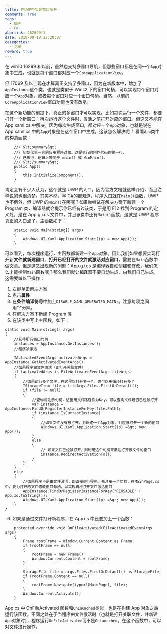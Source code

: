 ```yaml
---
title: 在UWP中实现窗口多开
comments: true
tags:
  - UWP
  - C#
abbrlink: 462699f1
date: 2019-09-18 12:20:07
categories:
  - 记录
reward: true
---
```


在 win10 16299 和以前，虽然也支持多窗口导航，但那些窗口都是在同一个`App`对象中生成，也就是每个窗口都对应一个`CoreApplicationView`。

但 17069 及以上现在才算真正支持了多窗口，因为在新版本中，增加了`AppInstance`这个类，也就是类似于 Win32 下的窗口句柄，可以实现每个窗口对应一个`App`对象，<!--more-->或者每个窗口对应一个窗口句柄。当然，以前的`CoreApplicationView`窗口功能也没有改变。

在这个新功能的前提下，真正的多窗口才可以实现。比如每次运行一个文件，都要打开一个新窗口；再次运行这个文件时，激活之前打开对应的窗口。但这又不能在 App.xaml.cs 中解决，因为每次生成窗口，都对应一个`App`对象，也就是说在 App.xaml.cs 中的`App`对象是在这个窗口中生成。这该怎么解决呢？
看看`App`类中的构造函数：

```
    /// &lt;summary&gt;
    /// 初始化单一实例应用程序对象。这是执行的创作代码的第一行，
    /// 已执行，逻辑上等同于 main() 或 WinMain()。
    /// &lt;/summary&gt;
    public App()
    {
        this.InitializeComponent();
    }
```

肯定会有不少人认为，这个就是 UWP 的入口，因为官方文档就这样介绍，而且注释说的也很清楚。其实不然，学 C#的都知道，程序入口就在`Main()`函数，UWP 也不例外，但 UWP 的`Main()`在哪呢？如果你尝试在解决方案下新建一个 Program 类，编译器就会提示你已经有过该类，于是用 F12 找到 Program 的定义处，是在 App.g.i.cs 文件中，并且该类中还有`Main()`函数，这就是 UWP 程序真正的入口点了，主函数如下：

```
    static void Main(string[] args)
    {
        Windows.UI.Xaml.Application.Start((p) = new App());
    }
```

可以看到，每次程序运行，主函数都新建一个`App`对象。因此我们如果想要实现打开新**文件就新建窗口、打开已经打开的文件就激活对应窗口**，需要在`Main`函数中做文章。但是这又出现新的问题：App.g.i.cs 是编译器自动创建和修改，我们怎么才能控制`Main`函数呢？那么我们就让编译器不要自动生成，由我们自己生成。这需要做以下操作：

1. 右键单击解决方案
2. 点击**属性**
3. 在**条件编译符号**中加上`DISABLE_XAML_GENERATED_MAIN;`。注意每项之间用”;"分隔。
4. 在解决方案下新建 Program 类
5. 在该类中写上主函数，如下：

```
static void Main(string[] args)
{
    //获得所有窗口句柄
    instances = AppInstance.GetInstances();
    //程序被激活

    IActivatedEventArgs activatedArgs = AppInstance.GetActivatedEventArgs();
    //如果程序由文件激活（即打开关联文件）
    if (activatedArgs is FileActivatedEventArgs fileArgs)
    {
        //如果运行多个文件，在这里仅打开第一个。也可以用循环打开多个
        IStorageItem file = fileArgs.Files.FirstOrDefault();
        if (file != null)
        {
            //查询或注册句柄，这里用文件路径作为Key，可以查询文件是否已经被打开
            var instance = AppInstance.FindOrRegisterInstanceForKey(file.Path);
            if (instance.IsCurrentInstance)
            {
                //如果文件没有被打开，则新建一个App对象。对应就打开一个新的窗口
                Windows.UI.Xaml.Application.Start((p) =&gt; new App());
            }
            else
            {
                // 如果文件已经被打开，则利用这个句柄来激活打开该文件的窗口
                instance.RedirectActivationTo();
            }
        }
    }
    else
    {
        //如果程序不是由文件激活，即直接运行程序。先注册一个句柄，在MainPage.cs中，要为打开的文件修改窗口句柄，以实现再次打开文件激活窗口
        AppInstance.FindOrRegisterInstanceForKey("REUSABLE" + App.Id.ToString());
        Windows.UI.Xaml.Application.Start((p) =&gt; new App());
    }
}
```

6. 如果是通过文件打开新程序，在 App.cs 中还要加上一个函数：

```
    protected override void OnFileActivated(FileActivatedEventArgs args)
    {
        Frame rootFrame = Window.Current.Content as Frame;
        if (rootFrame == null)
        {
            rootFrame = new Frame();
            Window.Current.Content = rootFrame;
        }

        StorageFile file = args.Files.FirstOrDefault() as StorageFile;
        if (rootFrame.Content == null)
        {
            rootFrame.Navigate(typeof(MainPage), file);
        }
        Window.Current.Activate();
    }
```

App.cs 中 OnFileActivated 函数和`OnLaunched`类似，也是在构建 App 对象之后运行该函数。不同之处在于当程序由文件激活时（也就是打开关联文件，并新建`App`对象时），程序运行`OnFileActivated`而不是`OnLaunched`。在这个函数中，可以对文件进行操作。
